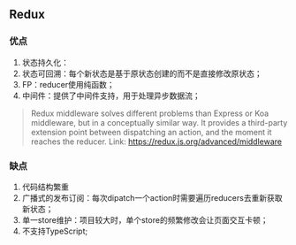 ## Redux

### 优点
1. 状态持久化：
2. 状态可回溯：每个新状态是基于原状态创建的而不是直接修改原状态；
3. FP：reducer使用纯函数；
4. 中间件：提供了中间件支持，用于处理异步数据流；
  > Redux middleware solves different problems than Express or Koa middleware, but in a conceptually similar way. It provides a third-party extension point between dispatching an action, and the moment it reaches the reducer.
  Link: https://redux.js.org/advanced/middleware
  
  
### 缺点
1. 代码结构繁重
2. 广播式的发布订阅：每次dipatch一个action时需要遍历reducers去重新获取新状态；
3. 单一store维护：项目较大时，单个store的频繁修改会让页面交互卡顿；
4. 不支持TypeScript;

